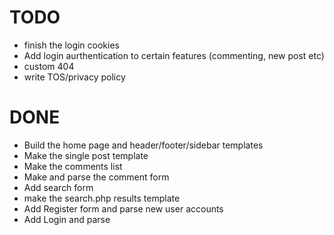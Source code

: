 TODO
====
* finish the login cookies
* Add login aurthentication to certain features (commenting, new post etc)
* custom 404
* write TOS/privacy policy

DONE
====
* Build the home page and header/footer/sidebar templates
* Make the single post template
* Make the comments list 
* Make and parse the comment form
* Add search form
* make the search.php results template
* Add Register form and parse new user accounts
* Add Login and parse